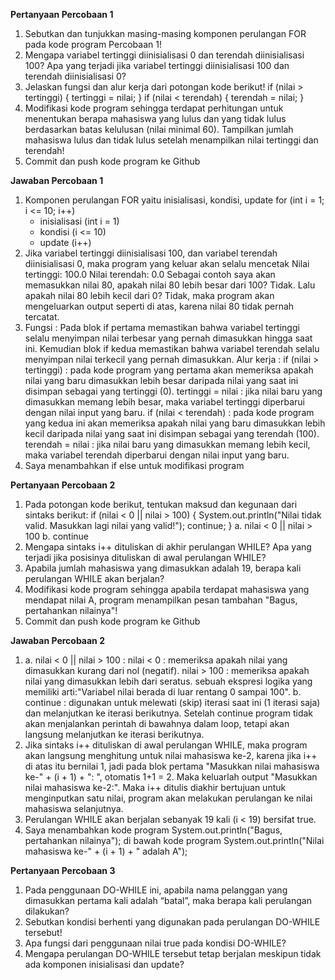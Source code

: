 **Pertanyaan Percobaan 1**
1. Sebutkan dan tunjukkan masing-masing komponen perulangan FOR pada kode program
Percobaan 1!
2. Mengapa variabel tertinggi diinisialisasi 0 dan terendah diinisialisasi 100? Apa yang
terjadi jika variabel tertinggi diinisialisasi 100 dan terendah diinisialisasi 0?
3. Jelaskan fungsi dan alur kerja dari potongan kode berikut!
 if (nilai > tertinggi) {
    tertinggi = nilai;
}
 if (nilai < terendah) {
    terendah = nilai;
}
4. Modifikasi kode program sehingga terdapat perhitungan untuk menentukan berapa
mahasiswa yang lulus dan yang tidak lulus berdasarkan batas kelulusan (nilai minimal 60).
Tampilkan jumlah mahasiswa lulus dan tidak lulus setelah menampilkan nilai tertinggi
dan terendah!
5. Commit dan push kode program ke Github

**Jawaban Percobaan 1**
1. Komponen perulangan FOR yaitu inisialisasi, kondisi, update
    for (int i = 1; i <= 10; i++)
    - inisialisasi (int i = 1)
    - kondisi (i <= 10)
    - update (i++)
2. Jika variabel tertinggi diinisialisasi 100, dan variabel terendah diinisialisasi 0, maka         program yang keluar akan selalu mencetak 
Nilai tertinggi: 100.0
Nilai terendah: 0.0
Sebagai contoh saya akan memasukkan nilai 80, apakah nilai 80 lebih besar dari 100? Tidak. Lalu apakah nilai 80 lebih kecil dari 0? Tidak, maka program akan mengeluarkan output seperti di atas, karena nilai 80 tidak pernah tercatat.
3. Fungsi : 
Pada blok if pertama memastikan bahwa variabel tertinggi selalu menyimpan nilai terbesar yang pernah dimasukkan hingga saat ini. Kemudian blok if kedua memastikan bahwa variabel terendah selalu menyimpan nilai terkecil yang pernah dimasukkan.
Alur kerja :
 if (nilai > tertinggi) : pada kode program yang pertama akan memeriksa apakah nilai yang baru dimasukkan lebih besar daripada nilai yang saat ini disimpan sebagai yang tertinggi (0).
 tertinggi = nilai : jika nilai baru yang dimasukkan memang lebih besar, maka variabel tertinggi diperbarui dengan nilai input yang baru.
 if (nilai < terendah) : pada kode program yang kedua ini akan memeriksa apakah nilai yang baru dimasukkan lebih kecil daripada nilai yang saat ini disimpan sebagai yang terendah (100).
 terendah = nilai : jika nilai baru yang dimasukkan memang lebih kecil, maka variabel terendah diperbarui dengan nilai input yang baru.
4. Saya menambahkan if else untuk modifikasi program


**Pertanyaan Percobaan 2**
1. Pada potongan kode berikut, tentukan maksud dan kegunaan dari sintaks berikut:
 if (nilai < 0 || nilai > 100) {
    System.out.println("Nilai tidak valid. Masukkan lagi nilai yang valid!");
    continue;
}
a. nilai < 0 || nilai > 100
b. continue
2. Mengapa sintaks i++ dituliskan di akhir perulangan WHILE? Apa yang terjadi jika posisinya
dituliskan di awal perulangan WHILE?
3. Apabila jumlah mahasiswa yang dimasukkan adalah 19, berapa kali perulangan WHILE
akan berjalan?
4. Modifikasi kode program sehingga apabila terdapat mahasiswa yang mendapat nilai A,
program menampilkan pesan tambahan "Bagus, pertahankan nilainya"!
5. Commit dan push kode program ke Github

**Jawaban Percobaan 2**
1. a. nilai < 0 || nilai > 100 : 
    nilai < 0 : memeriksa apakah nilai yang dimasukkan kurang dari nol (negatif).
    nilai > 100 : memeriksa apakah nilai yang dimasukkan lebih dari seratus.
    sebuah ekspresi logika yang memiliki arti:"Variabel nilai berada di luar rentang 0 sampai 100". 
   b. continue : digunakan untuk melewati (skip) iterasi saat ini (1 iterasi saja) dan melanjutkan ke iterasi berikutnya. Setelah continue program tidak akan menjalankan perintah di bawahnya dalam loop, tetapi akan langsung melanjutkan ke iterasi berikutnya.
2. Jika sintaks i++ dituliskan di awal perulangan WHILE, maka program akan langsung menghitung     untuk nilai mahasiswa ke-2, karena jika i++ di atas itu bernilai 1, jadi pada blok pertama "Masukkan nilai mahasiswa ke-" + (i + 1) + ": ", otomatis 1+1 = 2. Maka keluarlah output "Masukkan nilai mahasiswa ke-2:". Maka i++ ditulis diakhir bertujuan untuk menginputkan satu nilai, program akan melakukan perulangan ke nilai mahasiswa selanjutnya.
3. Perulangan WHILE akan berjalan sebanyak 19 kali (i < 19) bersifat true.
4. Saya menambahkan kode program System.out.println("Bagus, pertahankan nilainya");
   di bawah kode program System.out.println("Nilai mahasiswa ke-" + (i + 1) + " adalah A");

**Pertanyaan Percobaan 3**
1. Pada penggunaan DO-WHILE ini, apabila nama pelanggan yang dimasukkan pertama kali
adalah “batal”, maka berapa kali perulangan dilakukan?
2. Sebutkan kondisi berhenti yang digunakan pada perulangan DO-WHILE tersebut!
3. Apa fungsi dari penggunaan nilai true pada kondisi DO-WHILE?
4. Mengapa perulangan DO-WHILE tersebut tetap berjalan meskipun tidak ada komponen
inisialisasi dan update?


